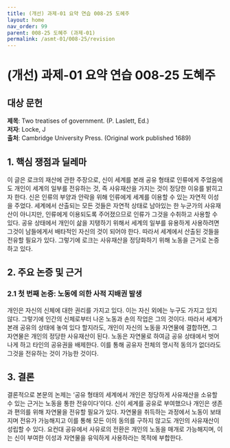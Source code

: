 ```yaml
---
title: (개선) 과제-01 요약 연습 008-25 도혜주
layout: home
nav_order: 99
parent: 008-25 도혜주 (과제-01)
permalink: /asmt-01/008-25/revision
---
```


# (개선) 과제-01 요약 연습 008-25 도혜주 


## 대상 문헌
**제목**: Two treatises of government. (P. Laslett, Ed.)  
**저자**: Locke, J  
**출처**: Cambridge University Press. (Original work published 1689)  

## 1. 핵심 쟁점과 딜레마  
이 글은 로크의 재산에 관한 주장으로, 신이 세계를 본래 공유 형태로 인류에게 주었음에도 개인이 세계의 일부를 전유하는 것, 즉 사유재산을 가지는 것이 정당한 이유를 밝히고자 한다. 신은 인류의 부양과 안락을 위해 인류에게 세계를 이용할 수 있는 자연적 이성을 주었다. 세계에서 산출되는 모든 것들은 자연적 상태로 남아있는 한 누군가의 사유재산이 아니지만, 인류에게 이용되도록 주어졌으므로 인류가 그것을 수취하고 사용할 수 있다. 공유 상태에서 개인이 삶을 지탱하기 위해서 세계의 일부를 유용하게 사용하려면 그것이 남들에게서 배타적인 자신의 것이 되어야 한다. 따라서 세계에서 산출된 것들을 전유할 필요가 있다. 그렇기에 로크는 사유재산을 정당화하기 위해 노동을 근거로 논증하고 있다. 

## 2. 주요 논증 및 근거  

### 2.1 첫 번째 논증: 노동에 의한 사적 지배권 발생  
개인은 자신의 신체에 대한 권리를 가지고 있다. 이는 자신 외에는 누구도 가지고 있지 않다. 그렇기에 인간의 신체로부터 나온 노동과 손의 작업은 그의 것이다. 따라서 세계가 본래 공유의 상태에 놓여 있다 할지라도, 개인이 자신의 노동을 자연물에 결합하면, 그 자연물은 개인의 정당한 사유재산이 된다. 노동은 자연물로 하여금 공유 상태에서 벗어나게 하고 타인의 공유권을 배제한다. 이를 통해 공유자 전체의 명시적 동의가 없더라도 그것을 전유하는 것이 가능한 것이다.  
  
## 3. 결론  
결론적으로 본문의 논제는 ‘공유 형태의 세계에서 개인은 정당하게 사유재산을 소유할 수 있는 근거는 노동을 통한 전유이다’이다. 신이 세계를 공유로 부여했으나 개인은 생존과 편의를 위해 자연물을 전유할 필요가 있다. 자연물을 취득하는 과정에서 노동이 보태지며 전유가 가능해지고 이를 통해 모든 이의 동의를 구하지 않고도 개인의 사유재산이 성립할 수 있다. 요컨대 공유에서 사유로의 전환은 개인의 노동을 매개로 가능해지며, 이는 신이 부여한 이성과 자연물을 유익하게 사용하라는 목적에 부합한다.  